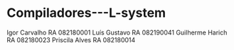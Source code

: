 # Compiladores---L-system

Igor Carvalho		RA 082180001
Luís Gustavo		RA 082190041
Guilherme Harich 	RA 082180023
Priscila Alves		RA 082180014
